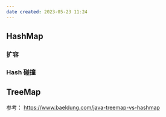 ```yaml
---
date created: 2023-05-23 11:24
---
```


## HashMap

### 扩容

### Hash 碰撞

## TreeMap

参考： <https://www.baeldung.com/java-treemap-vs-hashmap>